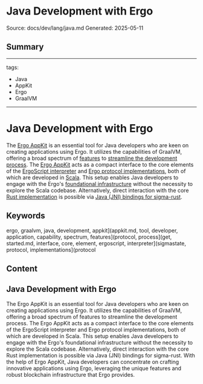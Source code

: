 # Java Development with Ergo
Source: docs/dev/lang/java.md
Generated: 2025-05-11

## Summary
---
tags:
  - Java
  - AppKit
  - Ergo
  - GraalVM
---

# Java Development with Ergo

The [Ergo AppKit](appkit.md) is an essential tool for Java developers who are keen on creating applications using Ergo. It utilizes the capabilities of GraalVM, offering a broad spectrum of [features](protocol-overview.md) to [streamline the development process](get-started.md). The [Ergo AppKit](appkit.md) acts as a compact interface to the core elements of the [ErgoScript interpreter](sigmastate-interpreter.md) and [Ergo protocol implementations](protocol-overview.md), both of which are developed in [Scala](scala.md). This setup enables Java developers to engage with the Ergo's [foundational infrastructure](protocol-overview.md) without the necessity to explore the Scala codebase. Alternatively, direct interaction with the core [Rust implementation](rust.md) is possible via [Java (JNI) bindings for sigma-rust](sigma-rust.md#bindings).

## Keywords
ergo, graalvm, java, development, appkit](appkit.md, tool, developer, application, capability, spectrum, features](protocol, process](get, started.md, interface, core, element, ergoscript, interpreter](sigmastate, protocol, implementations](protocol

## Content
## Java Development with Ergo
The Ergo AppKit is an essential tool for Java developers who are keen on creating applications using Ergo. It utilizes the capabilities of GraalVM, offering a broad spectrum of features to streamline the development process.
The Ergo AppKit acts as a compact interface to the core elements of the ErgoScript interpreter and Ergo protocol implementations, both of which are developed in Scala. This setup enables Java developers to engage with the Ergo's foundational infrastructure without the necessity to explore the Scala codebase. Alternatively, direct interaction with the core Rust implementation is possible via Java (JNI) bindings for sigma-rust.
With the help of Ergo AppKit, Java developers can concentrate on crafting innovative applications using Ergo, leveraging the unique features and robust blockchain infrastructure that Ergo provides.

